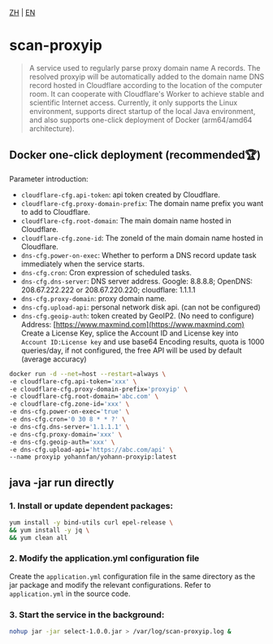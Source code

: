 [ZH](https://github.com/Yohann0617/scan-proxyip/blob/master/README_ZH.md) | [EN](https://github.com/Yohann0617/scan-proxyip/blob/master/README.md)

# scan-proxyip

> A service used to regularly parse proxy domain name A records. The resolved proxyip will be automatically added to the domain name DNS record hosted in Cloudflare according to the location of the computer room. It can cooperate with Cloudflare's Worker to achieve stable and scientific Internet access. Currently, it only supports the Linux environment, supports direct startup of the local Java environment, and also supports one-click deployment of Docker (arm64/amd64 architecture).

## Docker one-click deployment (recommended🏆)

Parameter introduction:

- `cloudflare-cfg.api-token`: api token created by Cloudflare.
- `cloudflare-cfg.proxy-domain-prefix`: The domain name prefix you want to add to Cloudflare.
- `cloudflare-cfg.root-domain`: The main domain name hosted in Cloudflare.
- `cloudflare-cfg.zone-id`: The zoneId of the main domain name hosted in Cloudflare.
- `dns-cfg.power-on-exec`: Whether to perform a DNS record update task immediately when the service starts.
- `dns-cfg.cron`: Cron expression of scheduled tasks.
- `dns-cfg.dns-server`: DNS server address. Google: 8.8.8.8; OpenDNS: 208.67.222.222 or 208.67.220.220; cloudflare: 1.1.1.1
- `dns-cfg.proxy-domain`: proxy domain name.
- `dns-cfg.upload-api`: personal network disk api. (can not be configured)
- `dns-cfg.geoip-auth`: token created by GeoIP2. (No need to configure) Address: [https://www.maxmind.com](https://www.maxmind.com) Create a License Key, splice the Account ID and License key into `Account ID:License key` and use base64 Encoding results, quota is 1000 queries/day, if not configured, the free API will be used by default (average accuracy)

```bash
docker run -d --net=host --restart=always \
-e cloudflare-cfg.api-token='xxx' \
-e cloudflare-cfg.proxy-domain-prefix='proxyip' \
-e cloudflare-cfg.root-domain='abc.com' \
-e cloudflare-cfg.zone-id='xxx' \
-e dns-cfg.power-on-exec='true' \
-e dns-cfg.cron='0 30 8 * * ?' \
-e dns-cfg.dns-server='1.1.1.1' \
-e dns-cfg.proxy-domain='xxx' \
-e dns-cfg.geoip-auth='xxx' \
-e dns-cfg.upload-api='https://abc.com/api' \
--name proxyip yohannfan/yohann-proxyip:latest
```

## java -jar run directly

### 1. Install or update dependent packages:

```bash
yum install -y bind-utils curl epel-release \
&& yum install -y jq \
&& yum clean all
```

### 2. Modify the application.yml configuration file

Create the `application.yml` configuration file in the same directory as the jar package and modify the relevant configurations. Refer to `application.yml` in the source code.

### 3. Start the service in the background:

```bash
nohup jar -jar select-1.0.0.jar > /var/log/scan-proxyip.log &
```

